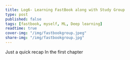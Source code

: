 ```yaml
---
title: Log6- Learning FastBook along with Study Group
type: post
published: false
tags: [fastbook, myself, ML, Deep learning]
readtime: true
cover-img: "/img/fastbookgroup.jpeg"
share-img: "/img/fastbookgroup.jpg"
---
```


Just a quick recap In the first chapter
